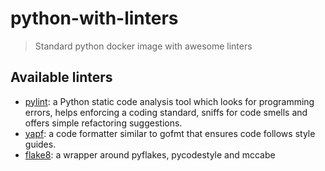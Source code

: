 # python-with-linters

> Standard python docker image with awesome linters

## Available linters

* [pylint](https://github.com/PyCQA/pylint): a Python static code analysis tool which looks for programming errors, helps enforcing a coding standard, sniffs for code smells and offers simple refactoring suggestions.
* [yapf](https://github.com/google/yapf): a code formatter similar to gofmt that ensures code follows style guides.
* [flake8](http://flake8.pycqa.org/en/latest/): a wrapper around pyflakes, pycodestyle and mccabe
